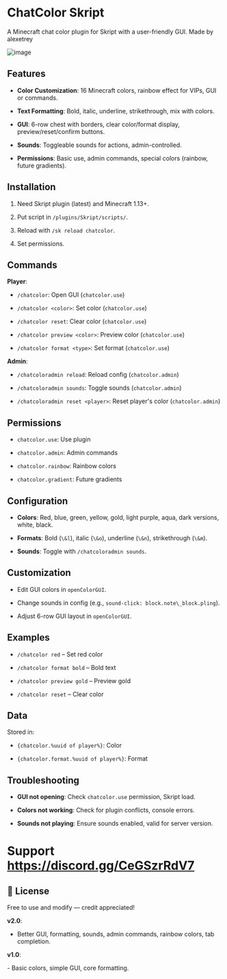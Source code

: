# ChatColor Skript



A Minecraft chat color plugin for Skript with a user-friendly GUI.
Made by alexetrey

![image](https://github.com/user-attachments/assets/cc9d94d8-cb21-4d08-a9d4-e9fee72d94be)


## Features



- **Color Customization**: 16 Minecraft colors, rainbow effect for VIPs, GUI or commands.

- **Text Formatting**: Bold, italic, underline, strikethrough, mix with colors.

- **GUI**: 6-row chest with borders, clear color/format display, preview/reset/confirm buttons.

- **Sounds**: Toggleable sounds for actions, admin-controlled.

- **Permissions**: Basic use, admin commands, special colors (rainbow, future gradients).



## Installation



1. Need Skript plugin (latest) and Minecraft 1.13+.

2. Put script in `/plugins/Skript/scripts/`.

3. Reload with `/sk reload chatcolor`.

4. Set permissions.



## Commands



**Player**:

- `/chatcolor`: Open GUI (`chatcolor.use`)

- `/chatcolor <color>`: Set color (`chatcolor.use`)

- `/chatcolor reset`: Clear color (`chatcolor.use`)

- `/chatcolor preview <color>`: Preview color (`chatcolor.use`)

- `/chatcolor format <type>`: Set format (`chatcolor.use`)



**Admin**:

- `/chatcoloradmin reload`: Reload config (`chatcolor.admin`)

- `/chatcoloradmin sounds`: Toggle sounds (`chatcolor.admin`)

- `/chatcoloradmin reset <player>`: Reset player's color (`chatcolor.admin`)



## Permissions



- `chatcolor.use`: Use plugin

- `chatcolor.admin`: Admin commands

- `chatcolor.rainbow`: Rainbow colors

- `chatcolor.gradient`: Future gradients



## Configuration



- **Colors**: Red, blue, green, yellow, gold, light purple, aqua, dark versions, white, black.

- **Formats**: Bold (`\&l`), italic (`\&o`), underline (`\&n`), strikethrough (`\&m`).

- **Sounds**: Toggle with `/chatcoloradmin sounds`.



## Customization



- Edit GUI colors in `openColorGUI`.

- Change sounds in config (e.g., `sound-click: block.note\_block.pling`).

- Adjust 6-row GUI layout in `openColorGUI`.



## Examples



- `/chatcolor red` – Set red color

- `/chatcolor format bold` – Bold text

- `/chatcolor preview gold` – Preview gold

- `/chatcolor reset` – Clear color



## Data



Stored in:

- `{chatcolor.%uuid of player%}`: Color

- `{chatcolor.format.%uuid of player%}`: Format




## Troubleshooting



- **GUI not opening**: Check `chatcolor.use` permission, Skript load.

- **Colors not working**: Check for plugin conflicts, console errors.

- **Sounds not playing**: Ensure sounds enabled, valid for server version.





# Support https://discord.gg/CeGSzrRdV7







## 📘 License



Free to use and modify — credit appreciated!


**v2.0**:

- Better GUI, formatting, sounds, admin commands, rainbow colors, tab completion.

**v1.0**:

\- Basic colors, simple GUI, core formatting.

